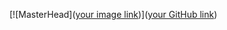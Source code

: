 [![MasterHead]([your image link](https://lh3.googleusercontent.com/rJzX5z80XElWFmK4ecewzIEJMCcnKGO3w5oFvUHfL0FnJnP1yzETljWZj01HXVlvnuBBAid74WIQ_W0LFYN_rIOYaRdo3GYSvuMsyMpHkyEQcoIYkkW8bNAj4s8aC4WYmgml3Qq350vZYcMlHMbXu5QI2hAFYqP74h44Rd_9zZe8K5UGkV_eZ3lmnYcmZVqRMnSOHq4e5i1j48XP3Z7mmnYg6S0bHypJCc_IDTCflqFDkWSEyukQd0D7trfuNejjAMKlB5yEGxYqtTr-RueunTWEhE3DIBYRI5D2vddNBx9gxgyDGMka2Q4pXIQXOJoYzPiS4BjPKkVSGNhYkQ62dw81kQBO4xKXolvlZfF0Nofko8uZ0R2WJcxzJFw9A6ymZUW8JWcRD0xFiM81gPKv3xaLfDcMhnY6f1cxqL1vAPvyJPi-1U7RLVUfTMj-lU_ej3wOmSeTTLRrPdVhRamDPpszXyT8qXgqibva2lc7KnkO_F2x5M8nUt1ssA3ftmBl5iGPULdGsre57O5FZ0vdo2f6fOB3G9IWrR4sOu-vab1DFf4cT4CKcekpwxewlfqiC85J74Bp90PK1Vmea4szlDCt-2j4oXh8ik6rVg2d9qUG8UTU6rH2KNqDu1QEbT4sS0e5CjEQIjJMx5c6DXMo5WAuIiQHYZWPGiV3EKxpuRxw29LGc6b4Ltm7wLi338KatXbs3gwZPCqYZ0WH05Di14zkyXTJtUKxJzhLYvZf04pLKQqVtOqCvcAd_OrN4rS9M4hHCdgClCZmLHgUkmrum2Z7YZNVZ_vDYp5U=w1880-h903-no?authuser=0))]([your GitHub link](https://github.com/MilosD15))

<!--
**MilosD15/MilosD15** is a ✨ _special_ ✨ repository because its `README.md` (this file) appears on your GitHub profile.

Here are some ideas to get you started:

- 🔭 I’m currently working on ...
- 🌱 I’m currently learning ...
- 👯 I’m looking to collaborate on ...
- 🤔 I’m looking for help with ...
- 💬 Ask me about ...
- 📫 How to reach me: ...
- 😄 Pronouns: ...
- ⚡ Fun fact: ...
-->

